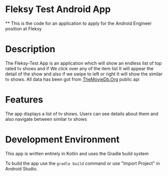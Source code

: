 Fleksy Test Android App
================================= 

** This is the code for an application to apply for the Android Engineer position at Fleksy

# Description

The Fleksy-Test App is an application which will show an endless list of top rated tv shows and if 
We click over any of the item list It will appear the detail of the show and also if we swipe to 
left or right It will show the similar tv shows. 
All data has been got from [TheMovieDb.Org](https://themoviedb.org) public api 

# Features
The app displays a list of tv shows. Users can see details about them and also navigate between similar
tv shows 

# Development Environment
This app is written entirely in Kotlin and uses the Gradle build system

To build the app use the `gradle build` command or use "Import Project" in Android Studio. 


